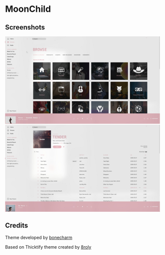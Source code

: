 # MoonChild

## Screenshots

![MoonChild](./moonchild1.jpg)
![MoonChild](./moonchild2.jpg)

## Credits

Theme developed by [bonecharm](https://www.reddit.com/user/bonecharm)

Based on Thicktify theme created by [8roly](https://sta.sh/01uc5a80m46u)
